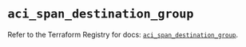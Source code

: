 # `aci_span_destination_group`

Refer to the Terraform Registry for docs: [`aci_span_destination_group`](https://registry.terraform.io/providers/ciscodevnet/aci/2.17.0/docs/resources/span_destination_group).
